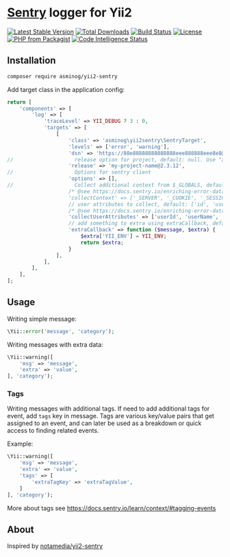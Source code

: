 # [Sentry](https://sentry.io) logger for Yii2

[![Latest Stable Version](https://img.shields.io/packagist/v/asminog/yii2-sentry.svg)](https://packagist.org/packages/asminog/yii2-sentry)
[![Total Downloads](https://img.shields.io/packagist/dt/asminog/yii2-sentry.svg)](https://packagist.org/packages/asminog/yii2-sentry)
[![Build Status](https://img.shields.io/travis/asminog/yii2-sentry.svg)](https://travis-ci.org/asminog/yii2-sentry)
[![License](https://img.shields.io/github/license/asminog/yii2-sentry)](https://raw.githubusercontent.com/asminog/yii2-sentry/master/LICENSE)
[![PHP from Packagist](https://img.shields.io/packagist/php-v/asminog/yii2-sentry)](https://packagist.org/packages/asminog/yii2-sentry)
[![Code Intelligence Status](https://scrutinizer-ci.com/g/asminog/yii2-sentry/badges/code-intelligence.svg?b=master)](https://scrutinizer-ci.com/code-intelligence)

## Installation

```bash
composer require asminog/yii2-sentry
```

Add target class in the application config:

```php
return [
    'components' => [
        'log' => [
            'traceLevel' => YII_DEBUG ? 3 : 0,
            'targets' => [
                [
                    'class' => 'asminog\yii2sentry\SentryTarget',
                    'levels' => ['error', 'warning'],
                    'dsn' => 'https://88e88888888888888eee888888eee8e8@sentry.io/1',
//                    release option for project, default: null. Use "auto" to get it from git exec('git log --pretty="%H" -n1 HEAD')
                    'release' => 'my-project-name@2.3.12',
//                    Options for sentry client
                    'options' => [],
//                    Collect additional context from $_GLOBALS, default: ['_SESSION']. To switch off set false.
                    /* @see https://docs.sentry.io/enriching-error-data/context/?platform=php#extra-context
                    'collectContext' => ['_SERVER', '_COOKIE', '_SESSION'],
                    // user attributes to collect, default: ['id', 'username', 'email']. To switch off set false.
                    /* @see https://docs.sentry.io/enriching-error-data/context/?platform=php#capturing-the-user */
                    'collectUserAttributes' => ['userId', 'userName', 'email'],
                    // add something to extra using extraCallback, default: null
                    'extraCallback' => function ($message, $extra) {
                        $extra['YII_ENV'] = YII_ENV;
                        return $extra;
                    }
                ],
            ],
        ],
    ],
];
```

## Usage

Writing simple message:

```php
\Yii::error('message', 'category');
```

Writing messages with extra data:

```php
\Yii::warning([
    'msg' => 'message',
    'extra' => 'value',
], 'category');
```

### Tags

Writing messages with additional tags. If need to add additional tags for event, add `tags` key in message. Tags are various key/value pairs that get assigned to an event, and can later be used as a breakdown or quick access to finding related events.

Example:

```php
\Yii::warning([
    'msg' => 'message',
    'extra' => 'value',
    'tags' => [
        'extraTagKey' => 'extraTagValue',
    ]
], 'category');
```

More about tags see https://docs.sentry.io/learn/context/#tagging-events

## About

Inspired by [notamedia/yii2-sentry](https://github.com/notamedia/yii2-sentry)